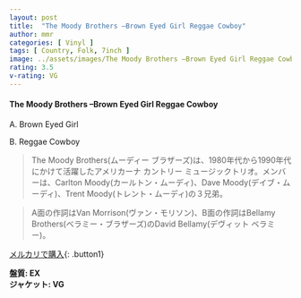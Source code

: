 ```yaml
---
layout: post
title:  "The Moody Brothers –Brown Eyed Girl Reggae Cowboy"
author: mmr
categories: [ Vinyl ]
tags: [ Country, Folk, 7inch ]
image: ../assets/images/The Moody Brothers –Brown Eyed Girl Reggae Cowboy.jpg
rating: 3.5
v-rating: VG
---
```


#### The Moody Brothers –Brown Eyed Girl Reggae Cowboy

A. Brown Eyed Girl

B. Reggae Cowboy

> The Moody Brothers(ムーディー ブラザーズ)は、1980年代から1990年代にかけて活躍したアメリカーナ カントリー ミュージックトリオ。メンバーは、Carlton Moody(カールトン・ムーディ)、Dave Moody(デイブ・ムーディ)、Trent Moody(トレント・ムーディ)の３兄弟。

> A面の作詞はVan Morrison(ヴァン・モリソン)、B面の作詞はBellamy Brothers(ベラミー・ブラザーズ)のDavid Bellamy(デヴィット ベラミー)。

[メルカリで購入](https://jp.mercari.com/item/m50457570606){: .button1}

<div class="mt-4 mb-4 d-flex align-items-center">
<strong class="mr-1">盤質: EX</strong>
</div>
<div class="mt-4 mb-4 d-flex align-items-center">
<strong class="mr-1">ジャケット: VG</strong>
</div>
